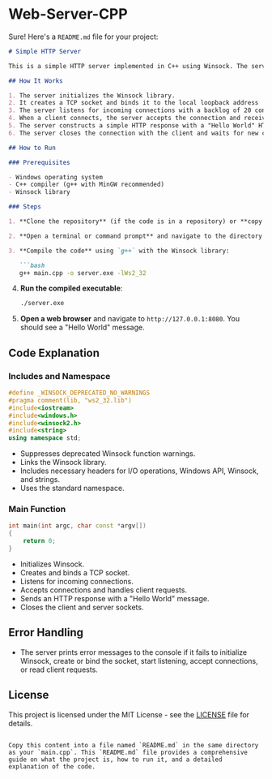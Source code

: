 # Web-Server-CPP

Sure! Here's a `README.md` file for your project:

```markdown
# Simple HTTP Server

This is a simple HTTP server implemented in C++ using Winsock. The server listens on `127.0.0.1:8080` and responds with a basic "Hello World" HTML page to any incoming HTTP requests.

## How It Works

1. The server initializes the Winsock library.
2. It creates a TCP socket and binds it to the local loopback address `127.0.0.1` on port `8080`.
3. The server listens for incoming connections with a backlog of 20 connections.
4. When a client connects, the server accepts the connection and receives the client's request.
5. The server constructs a simple HTTP response with a "Hello World" HTML page and sends it back to the client.
6. The server closes the connection with the client and waits for new connections.

## How to Run

### Prerequisites

- Windows operating system
- C++ compiler (g++ with MinGW recommended)
- Winsock library

### Steps

1. **Clone the repository** (if the code is in a repository) or **copy the code** into a file named `main.cpp`.

2. **Open a terminal or command prompt** and navigate to the directory containing `main.cpp`.

3. **Compile the code** using `g++` with the Winsock library:

   ```bash
   g++ main.cpp -o server.exe -lWs2_32
   ```

4. **Run the compiled executable**:

   ```bash
   ./server.exe
   ```

5. **Open a web browser** and navigate to `http://127.0.0.1:8080`. You should see a "Hello World" message.

## Code Explanation

### Includes and Namespace

```cpp
#define _WINSOCK_DEPRECATED_NO_WARNINGS
#pragma comment(lib, "ws2_32.lib")
#include<iostream>
#include<windows.h>
#include<winsock2.h>
#include<string>
using namespace std;
```

- Suppresses deprecated Winsock function warnings.
- Links the Winsock library.
- Includes necessary headers for I/O operations, Windows API, Winsock, and strings.
- Uses the standard namespace.

### Main Function

```cpp
int main(int argc, char const *argv[])
{
    return 0;
}
```

- Initializes Winsock.
- Creates and binds a TCP socket.
- Listens for incoming connections.
- Accepts connections and handles client requests.
- Sends an HTTP response with a "Hello World" message.
- Closes the client and server sockets.

## Error Handling

- The server prints error messages to the console if it fails to initialize Winsock, create or bind the socket, start listening, accept connections, or read client requests.

## License

This project is licensed under the MIT License - see the [LICENSE](LICENSE) file for details.
```

Copy this content into a file named `README.md` in the same directory as your `main.cpp`. This `README.md` file provides a comprehensive guide on what the project is, how to run it, and a detailed explanation of the code.
